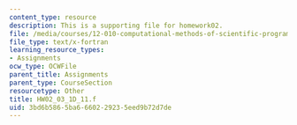 ```yaml
---
content_type: resource
description: This is a supporting file for homework02.
file: /media/courses/12-010-computational-methods-of-scientific-programming-fall-2011/3bd6b5865ba6660229235eed9b72d7de_HW02_03_1D_11.f
file_type: text/x-fortran
learning_resource_types:
- Assignments
ocw_type: OCWFile
parent_title: Assignments
parent_type: CourseSection
resourcetype: Other
title: HW02_03_1D_11.f
uid: 3bd6b586-5ba6-6602-2923-5eed9b72d7de
---
```

